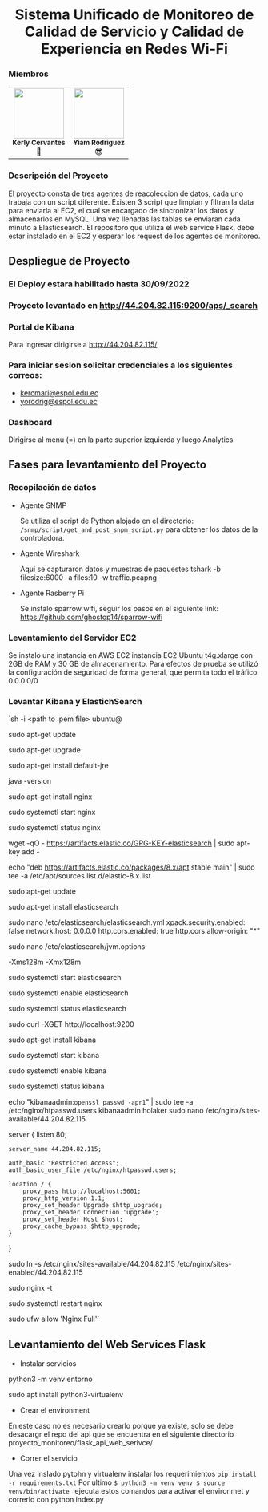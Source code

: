 <h1 align="center"> Sistema Unificado de Monitoreo de Calidad de Servicio y Calidad de Experiencia en Redes Wi-Fi </h1>

<h3> Miembros </h3>

<div align="center">
 <table>
  <tr>
    <td align="center"><a href="https://github.com/kercmari"><img src="https://avatars.githubusercontent.com/u/62037369?v=4" width="100px;" alt=""/><br /><sub><b>Kerly Cervantes</b></sub></a><br/><a>🌹</a></td>
<td align="center"><a href="https://github.com/YiamRodriguezDelgado"><img src="https://avatars.githubusercontent.com/u/44529630?v=4" width="100px;" alt=""/><br /><sub><b>Yiam Rodriguez</b></sub></a><br/><a>😎</a></td>
</table> 
</div>
 
  
<h3> Descripción del Proyecto </h3>
<p css="text-align: justify;">El proyecto consta de tres agentes de reacoleccion de datos, cada uno trabaja con un script diferente.
Existen 3 script que limpian y filtran la data para enviarla al EC2, el cual se encargado de sincronizar 
los datos y almacenarlos en MySQL. Una vez llenadas las tablas se enviaran cada minuto a Elasticsearch. 
El repositoro que utiliza el web service Flask, debe 
estar instalado en el EC2 y esperar los request de los agentes de monitoreo.</p>    


## Despliegue de Proyecto

### El Deploy estara habilitado hasta 30/09/2022
### Proyecto levantado en http://44.204.82.115:9200/aps/_search

### Portal de Kibana   
Para ingresar dirigirse a http://44.204.82.115/
### Para iniciar sesion solicitar credenciales a los siguientes correos:
- kercmari@espol.edu.ec
- yorodrig@espol.edu.ec

### Dashboard
Dirigirse al menu (=) en la parte superior izquierda y luego Analytics


## Fases para levantamiento del Proyecto
### Recopilación de datos
- Agente SNMP

    Se utiliza el script de Python alojado en el directorio: 
    `/snmp/script/get_and_post_snpm_script.py`  para obtener los datos de la controladora.

- Agente Wireshark

    Aqui se capturaron datos y muestras de paquestes 
    tshark -b filesize:6000 -a files:10 -w traffic.pcapng
- Agente Rasberry Pi

    Se instalo sparrow wifi, seguir los pasos en el siguiente link: https://github.com/ghostop14/sparrow-wifi

### Levantamiento del Servidor EC2
Se instalo una instancia en AWS EC2 instancia  EC2  Ubuntu t4g.xlarge
con 2GB de RAM y 30 GB de almacenamiento. Para efectos de prueba 
se utilizó la configuración de seguridad de forma general, que 
permita todo el tráfico 0.0.0.0/0 

### Levantar Kibana y ElastichSearch

`sh -i <path to .pem file> ubuntu@<dns name>

sudo apt-get update

sudo apt-get upgrade

sudo apt-get install default-jre

java -version

sudo apt-get install nginx

sudo systemctl start nginx

sudo systemctl status nginx

wget -qO - https://artifacts.elastic.co/GPG-KEY-elasticsearch | sudo apt-key add -

echo "deb https://artifacts.elastic.co/packages/8.x/apt stable main" | sudo tee -a /etc/apt/sources.list.d/elastic-8.x.list

sudo apt-get update

sudo apt-get install elasticsearch

sudo nano /etc/elasticsearch/elasticsearch.yml
xpack.security.enabled: false
network.host: 0.0.0.0
http.cors.enabled: true
http.cors.allow-origin: "*"

sudo nano /etc/elasticsearch/jvm.options

-Xms128m
-Xmx128m

sudo systemctl start elasticsearch

sudo systemctl enable elasticsearch

sudo systemctl status elasticsearch

sudo curl -XGET http://localhost:9200

sudo apt-get install kibana

sudo systemctl start kibana

sudo systemctl enable kibana

sudo systemctl status kibana

echo "kibanaadmin:`openssl passwd -apr1`" | sudo tee -a /etc/nginx/htpasswd.users
kibanaadmin
holaker
sudo nano /etc/nginx/sites-available/44.204.82.115

server {
    listen 80;

    server_name 44.204.82.115;

    auth_basic "Restricted Access";
    auth_basic_user_file /etc/nginx/htpasswd.users;

    location / {
        proxy_pass http://localhost:5601;
        proxy_http_version 1.1;
        proxy_set_header Upgrade $http_upgrade;
        proxy_set_header Connection 'upgrade';
        proxy_set_header Host $host;
        proxy_cache_bypass $http_upgrade;
    }
}

sudo ln -s /etc/nginx/sites-available/44.204.82.115 /etc/nginx/sites-enabled/44.204.82.115

sudo nginx -t

sudo systemctl restart nginx

sudo ufw allow 'Nginx Full'`
## Levantamiento del Web Services Flask 
- Instalar servicios 

python3 -m venv entorno

sudo apt install python3-virtualenv
- Crear el environment

En este caso no es necesario crearlo porque ya existe, solo se debe desacargr el repo del api
que se encuentra en el siguiente directorio proyecto_monitoreo/flask_api_web_serivce/

- Correr el servicio

Una vez inslado pytohn y virtualenv
instalar los requerimientos
`pip install -r requirements.txt`
Por ultimo 
`
$ python3 -m venv venv
$ source venv/bin/activate 
`
ejecuta estos comandos para activar el environmet
y correrlo con python index.py
